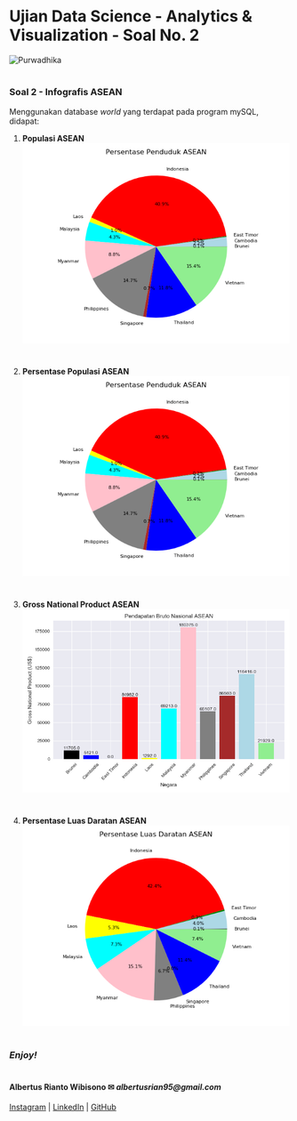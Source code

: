# Ujian Data Science - Analytics & Visualization - Soal No. 2

![Purwadhika](https://static.wixstatic.com/media/2e6af2_f69a4271c3534ae1869a7ed63e278b2b~mv2.png/v1/fill/w_246,h_39,al_c,usm_0.66_1.00_0.01/2e6af2_f69a4271c3534ae1869a7ed63e278b2b~mv2.png)

#

### **Soal 2 - Infografis ASEAN**
Menggunakan database *world* yang terdapat pada program mySQL, didapat: 
1. __Populasi ASEAN__
    ![populasi ASEAN](./images/2.png)

#

2. __Persentase Populasi ASEAN__
    ![persen populasi ASEAN](./images/2.png)

#

3. __Gross National Product ASEAN__
    ![GNP ASEAN](./images/3.png)

#

4. __Persentase Luas Daratan ASEAN__
    ![persen luas daratan ASEAN](./images/4.png)

 
#

### **_Enjoy!_**

#

#### Albertus Rianto Wibisono ✉ _albertusrian95@gmail.com_

[Instagram](https://www.instagram.com/rian__wibisono) | 
[LinkedIn](https://www.linkedin.com/in/albertusrian95/) |
[GitHub](https://www.github.com/RiantoWibisono)